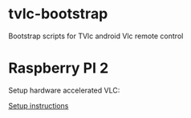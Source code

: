 # tvlc-bootstrap
Bootstrap scripts for TVlc android Vlc remote control

Raspberry PI 2
==============

Setup hardware accelerated VLC:

[Setup instructions](http://prograssing.com/news/how-to-setup-hw-accelerated-vlc-on-raspberry-pi-2/)
